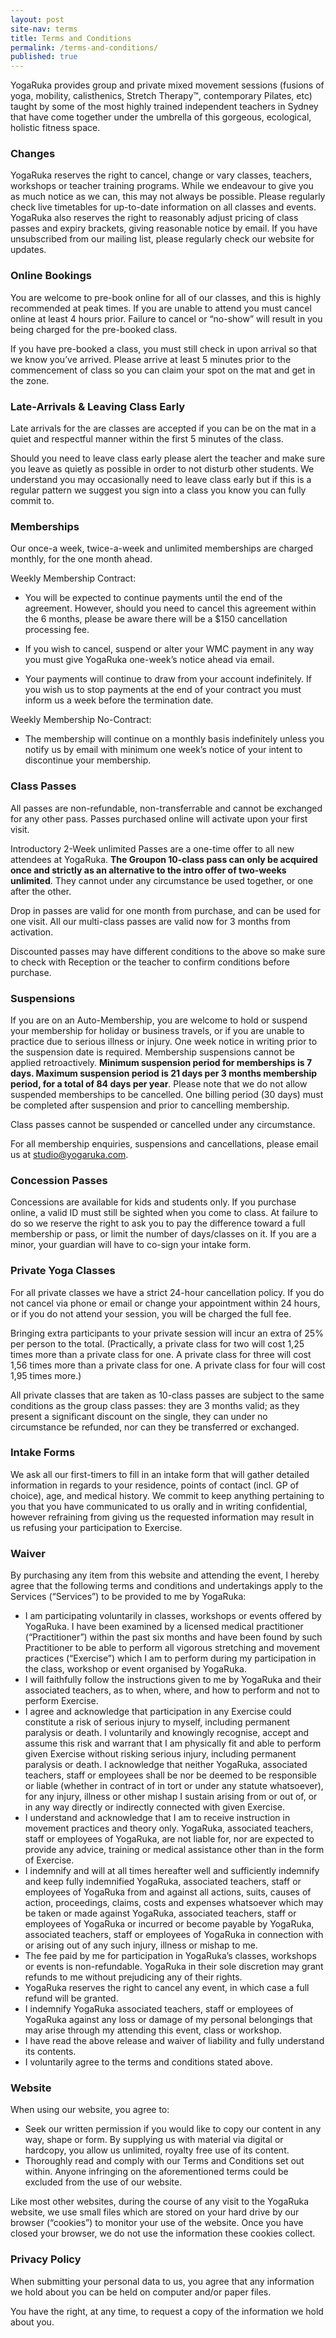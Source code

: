 ```yaml
---
layout: post
site-nav: terms
title: Terms and Conditions
permalink: /terms-and-conditions/
published: true
---
```

YogaRuka provides group and private mixed movement sessions (fusions of yoga, mobility, calisthenics, Stretch Therapy™, contemporary Pilates, etc) taught by some of the most highly trained independent teachers in Sydney that have come together under the umbrella of this gorgeous, ecological, holistic fitness space. 

### Changes

YogaRuka reserves the right to cancel, change or vary classes, teachers, workshops or teacher training programs. While we endeavour to give you as much notice as we can, this may not always be possible. Please regularly check live timetables for up-to-date information on all classes and events. YogaRuka also reserves the right to reasonably adjust pricing of class passes and expiry brackets, giving reasonable notice by email. If you have unsubscribed from our mailing list, please regularly check our website for updates. 

### Online Bookings

You are welcome to pre-book online for all of our classes, and this is highly recommended at peak times. If you are unable to attend you must cancel online at least 4 hours prior. Failure to cancel or “no-show” will result in you being charged for the pre-booked class.

If you have pre-booked a class, you must still check in upon arrival so that we know you’ve arrived. Please arrive at least 5 minutes prior to the commencement of class so you can claim your spot on the mat and get in the zone.


### Late-Arrivals & Leaving Class Early

Late arrivals for the are classes are accepted if you can be on the mat in a quiet and respectful manner within the first 5 minutes of the class.

Should you need to leave class early please alert the teacher and make sure you leave as quietly as possible in order to not disturb other students. We understand you may occasionally need to leave class early but if this is a regular pattern we suggest you sign into a class you know you can fully commit to.


### Memberships

Our once-a week, twice-a-week and unlimited memberships are charged monthly, for the one month ahead. 

Weekly Membership Contract: 
- You will be expected to continue payments until the end of the agreement. However, should you need to cancel this agreement within the 6 months, please be aware there will be a $150 cancellation processing fee.

- If you wish to cancel, suspend or alter your WMC payment in any way you must give YogaRuka one-week’s notice ahead via email.

- Your payments will continue to draw from your account indefinitely. If you wish us to stop payments at the
 end of your contract you must inform us a week before the termination date. 


Weekly Membership No-Contract: 
- The membership will continue on a monthly basis indefinitely unless you notify us by email with minimum one week’s notice of your intent to discontinue your membership.
    


### Class Passes

All passes are non-refundable, non-transferrable and cannot be exchanged for any other pass. Passes purchased online will activate upon your first visit.

Introductory 2-Week unlimited Passes are a one-time offer to all new attendees at YogaRuka. **The Groupon 10-class pass can only be acquired once and strictly as an alternative to the intro offer of two-weeks unlimited**. They cannot under any circumstance be used together, or one after the other.

Drop in passes are valid for one month from purchase, and can be used for one visit. All our multi-class passes are valid now for 3 months from activation.

Discounted passes may have different conditions to the above so make sure to check with Reception or the teacher to confirm conditions before purchase.


### Suspensions

If you are on an Auto-Membership, you are welcome to hold or suspend your membership for holiday or business travels, or if you are unable to practice due to serious illness or injury. One week notice in writing prior to the suspension date is required. Membership suspensions cannot be applied retroactively. **Minimum suspension period for memberships is 7 days. Maximum suspension period is 21 days per 3 months membership period, for a total of 84 days per year**. Please note that we do not allow suspended memberships to be cancelled. One billing period (30 days) must be completed after suspension and prior to cancelling membership.

Class passes cannot be suspended or cancelled under any circumstance.

For all membership enquiries, suspensions and cancellations, please email us at studio@yogaruka.com.


### Concession Passes

Concessions are available for kids and students only. If you purchase online, a valid ID must still be sighted when you come to class. At failure to do so we reserve the right to ask you to pay the difference toward a full membership or pass, or limit the number of days/classes on it. If you are a minor, your guardian will have to co-sign your intake form.


### Private Yoga Classes

For all private classes we have a strict 24-hour cancellation policy. If you do not cancel via phone or email or change your appointment within 24 hours, or if you do not attend your session, you will be charged the full fee.

Bringing extra participants to your private session will incur an extra of 25% per person to the total. (Practically, a private class for two will cost 1,25 times more than a private class for one. A private class for three will cost 1,56 times more than a private class for one. A private class for four will cost 1,95 times more.)

All private classes that are taken as 10-class passes are subject to the same conditions as the group class passes: they are 3 months valid; as they present a significant discount on the single, they can under no circumstance be refunded, nor can they be transferred or exchanged.



### Intake Forms 

We ask all our first-timers to fill in an intake form that will gather detailed information in regards to your residence, points of contact (incl. GP of choice), age, and medical history. We commit to keep anything pertaining to you that you have communicated to us orally and in writing confidential, however refraining from giving us the requested information may result in us refusing your participation to Exercise.


### Waiver

By purchasing any item from this website and attending the event, I hereby agree that the following terms and conditions and undertakings apply to the Services (“Services”) to be provided to me by YogaRuka:

- I am participating voluntarily in classes, workshops or events offered by YogaRuka. I have been examined by a licensed medical practitioner (“Practitioner”) within the past six months and have been found by such Practitioner to be able to perform all vigorous stretching and movement practices (“Exercise”) which I am to perform during my participation in the class, workshop or event organised by YogaRuka.
- I will faithfully follow the instructions given to me by YogaRuka and their associated teachers, as to when, where, and how to perform and not to perform Exercise.
- I agree and acknowledge that participation in any Exercise could constitute a risk of serious injury to myself, including permanent paralysis or death. I voluntarily and knowingly recognise, accept and assume this risk and warrant that I am physically fit and able to perform given Exercise without risking serious injury, including permanent paralysis or death. I acknowledge that neither YogaRuka, associated teachers, staff or employees shall be nor be deemed to be responsible or liable (whether in contract of in tort or under any statute whatsoever), for any injury, illness or other mishap I sustain arising from or out of, or in any way directly or indirectly connected with given Exercise.
- I understand and acknowledge that I am to receive instruction in movement practices and theory only. YogaRuka, associated teachers, staff or employees of YogaRuka, are not liable for, nor are expected to provide any advice, training or medical assistance other than in the form of Exercise.
- I indemnify and will at all times hereafter well and sufficiently indemnify and keep fully indemnified YogaRuka, associated teachers, staff or employees of YogaRuka from and against all actions, suits, causes of action, proceedings, claims, costs and expenses whatsoever which may be taken or made against YogaRuka, associated teachers, staff or employees of YogaRuka or incurred or become payable by YogaRuka, associated teachers, staff or employees of YogaRuka in connection with or arising out of any such injury, illness or mishap to me.
- The fee paid by me for participation in YogaRuka’s classes, workshops or events is non-refundable. YogaRuka in their sole discretion may grant refunds to me without prejudicing any of their rights.
- YogaRuka reserves the right to cancel any event, in which case a full refund will be granted.
- I indemnify YogaRuka associated teachers, staff or employees of YogaRuka against any loss or damage of my personal belongings that may arise through my attending this event, class or workshop.
- I have read the above release and waiver of liability and fully understand its contents.
- I voluntarily agree to the terms and conditions stated above.


### Website

When using our website, you agree to:

- Seek our written permission if you would like to copy our content in any way, shape or form. By supplying us with material via digital or hardcopy, you allow us unlimited, royalty free use of its content.
- Thoroughly read and comply with our Terms and Conditions set out within. Anyone infringing on the aforementioned terms could be excluded from the use of our website.

Like most other websites, during the course of any visit to the YogaRuka website, we use small files which are stored on your hard drive by our browser (“cookies”) to monitor your use of the website. Once you have closed your browser, we do not use the information these cookies collect.

### Privacy Policy

When submitting your personal data to us, you agree that any information we hold about you can be held on computer and/or paper files.

You have the right, at any time, to request a copy of the information we hold about you.
